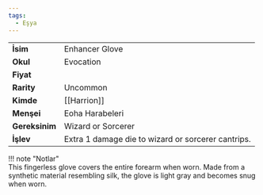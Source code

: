 ```yaml
---
tags:
  - Eşya
---  
```

  
|  |  |  
|---|---|  
| **İsim** | Enhancer Glove|  
| **Okul** | Evocation|  
| **Fiyat** | |  
| **Rarity** | Uncommon|  
| **Kimde** | [[Harrion]]|  
| **Menşei** | Eoha Harabeleri|  
| **Gereksinim** | Wizard or Sorcerer|  
| **İşlev** | Extra 1 damage die to wizard or sorcerer cantrips.|  
  
  
!!! note "Notlar"  
	This fingerless glove covers the entire forearm when worn. Made from a synthetic material resembling silk, the glove is light gray and becomes snug when worn.   